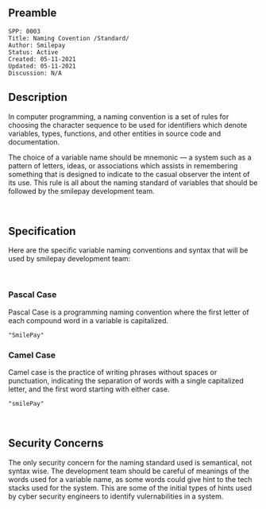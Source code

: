 ## Preamble

```
SPP: 0003
Title: Naming Covention /Standard/
Author: Smilepay
Status: Active
Created: 05-11-2021
Updated: 05-11-2021
Discussion: N/A
```

## Description
In computer programming, a naming convention is a set of rules for choosing the character sequence to be used for identifiers which denote variables, types, functions, and other entities in source code and documentation.

The choice of a variable name should be mnemonic — a system such as a pattern of letters, ideas, or associations which assists in remembering something that is designed to indicate to the casual observer the intent of its use. This rule is all about the naming standard of variables that should be followed by the smilepay development team.
 

<br />

## Specification
Here are the specific variable naming conventions and syntax that will be used by smilepay development team:

<br />

### Pascal Case 
Pascal Case is a programming naming convention where the first letter of each compound word in a variable is capitalized.
```
"SmilePay"
```

### Camel Case
Camel case is the practice of writing phrases without spaces or punctuation, indicating the separation of words with a single capitalized letter, and the first word starting with either case.
```
"smilePay"
```

<br />

## Security Concerns
The only security concern for the naming standard used is semantical, not syntax wise. The development team should be careful of meanings of the words used for a variable name, as some words could give hint to the tech stacks used for the system. This are some of the initial types of hints used by cyber security engineers to identify vulernabilities in a system.
